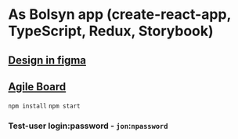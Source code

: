 # As Bolsyn app (create-react-app, TypeScript, Redux, Storybook)
## [Design in figma](https://www.figma.com/file/IiaC0eJ0ol6hpAL58mDWZCye/As-Bolsyn?node-id=54%3A2)

## [Agile Board](https://github.com/users/fullacc/projects/1)

`npm install`
`npm start`

### Test-user login:password - `jon`:`npassword`
